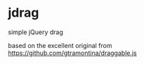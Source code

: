jdrag
=====

simple jQuery drag

based on the excellent original from https://github.com/gtramontina/draggable.js
